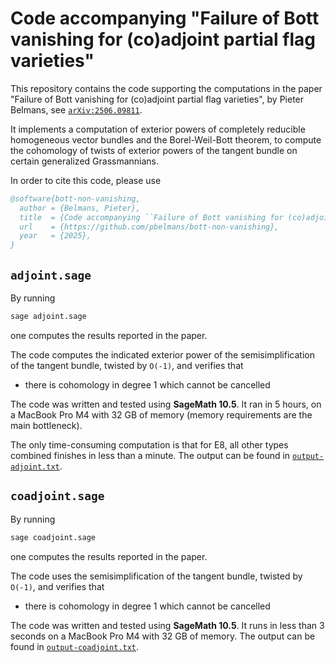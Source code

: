 # Code accompanying "Failure of Bott vanishing for (co)adjoint partial flag varieties"

This repository contains the code supporting the computations in the paper
"Failure of Bott vanishing for (co)adjoint partial flag varieties",
by Pieter Belmans,
see [`arXiv:2506.09811`](https://arxiv.org/abs/2506.09811).

It implements a computation of exterior powers of completely reducible homogeneous vector bundles
and the Borel-Weil-Bott theorem, to compute the cohomology of twists of exterior powers of the tangent bundle
on certain generalized Grassmannians.

In order to cite this code, please use

```bibtex
@software{bott-non-vanishing,
  author = {Belmans, Pieter},
  title  = {Code accompanying ``Failure of Bott vanishing for (co)adjoint partial flag varieties''},
  url    = {https://github.com/pbelmans/bott-non-vanishing},
  year   = {2025},
}
```

## `adjoint.sage`

By running

```bash
sage adjoint.sage
```

one computes the results reported in the paper.

The code computes the indicated exterior power of
the semisimplification of the tangent bundle,
twisted by `O(-1)`, and verifies that

* there is cohomology in degree 1 which cannot be cancelled

The code was written and tested using **SageMath 10.5**.
It ran in 5 hours, on a MacBook Pro M4 with 32 GB of memory
(memory requirements are the main bottleneck).

The only time-consuming computation is that for E8,
all other types combined finishes in less than a minute.
The output can be found in [`output-adjoint.txt`](output-adjoint.txt).

## `coadjoint.sage`

By running

```bash
sage coadjoint.sage
```

one computes the results reported in the paper.

The code uses the semisimplification of the tangent bundle,
twisted by `O(-1)`, and verifies that

* there is cohomology in degree 1 which cannot be cancelled

The code was written and tested using **SageMath 10.5**.
It runs in less than 3 seconds on a MacBook Pro M4 with 32 GB of memory.
The output can be found in [`output-coadjoint.txt`](output-coadjoint.txt).
